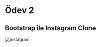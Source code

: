 # Ödev 2

## Bootstrap ile Instagram Clone

![instagram](https://github.com/Kodluyoruz/taskforce/raw/main/bootstrap/odev2/figures/instagram.gif)
